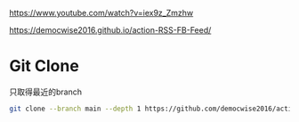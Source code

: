 https://www.youtube.com/watch?v=iex9z_Zmzhw

https://democwise2016.github.io/action-RSS-FB-Feed/


# Git Clone

只取得最近的branch

````bash
git clone --branch main --depth 1 https://github.com/democwise2016/action-RSS-Fulltext-20240420.git
````

